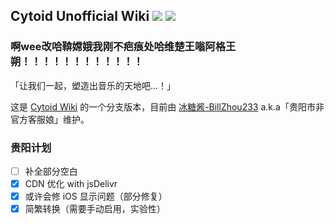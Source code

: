 ## Cytoid Unofficial Wiki [![](https://data.jsdelivr.com/v1/package/gh/BillZhou233/Cytoid-wiki/badge)](https://cdn.jsdelivr.net/gh/BillZhou233/Cytoid-wiki@master/) [![](https://api.netlify.com/api/v1/badges/7fb7f710-3977-46f9-9d9c-1bd7a1d85ff9/deploy-status)](https://ctdwiki.netlify.app)

### 啊wee改哈鞥嫦娥我刚不疤痕处哈维楚王嗡阿格王朔！！！！！！！！！！！！

「让我们一起，塑造出音乐的天地吧...！」

这是 [Cytoid Wiki](https://github.com/CytoidCommunity/Cytoid-wiki) 的一个分支版本，目前由 [冰糖酱-BillZhou233](https://github.com/BillZhou233/) a.k.a「贵阳市非官方客服娘」维护。

### 贵阳计划

- [ ] 补全部分空白
- [x] CDN 优化 with jsDelivr
- [x] 或许会修 iOS 显示问题（部分修复）
- [x] 简繁转换（需要手动启用，实验性）